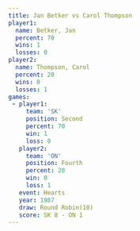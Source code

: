 ```yaml
---
title: Jan Betker vs Carol Thompson
player1:               
  name: Betker, Jan    
  percent: 70          
  wins: 1              
  losses: 0            
player2:               
  name: Thompson, Carol
  percent: 20          
  wins: 0              
  losses: 1            
games:
 - player1:          
     team: 'SK'      
     position: Second
     percent: 70     
     win: 1          
     loss: 0         
   player2:          
     team: 'ON'      
     position: Fourth
     percent: 20     
     win: 0          
     loss: 1         
   event: Hearts        
   year: 1987           
   draw: Round Robin(10)
   score: SK 8 - ON 1   
---
```

